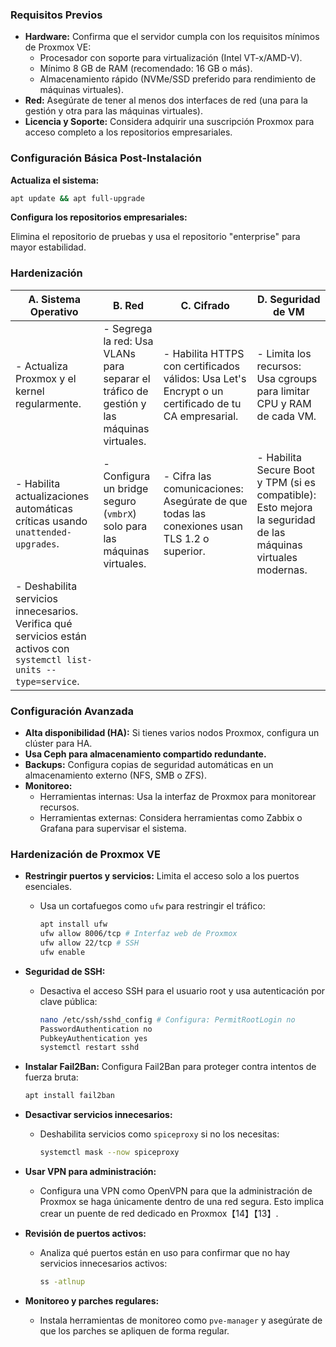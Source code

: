 
### **Requisitos Previos**

* **Hardware:** Confirma que el servidor cumpla con los requisitos mínimos de Proxmox VE:  
  * Procesador con soporte para virtualización (Intel VT-x/AMD-V).  
  * Mínimo 8 GB de RAM (recomendado: 16 GB o más).  
  * Almacenamiento rápido (NVMe/SSD preferido para rendimiento de máquinas virtuales).  
* **Red:** Asegúrate de tener al menos dos interfaces de red (una para la gestión y otra para las máquinas virtuales).  
* **Licencia y Soporte:** Considera adquirir una suscripción Proxmox para acceso completo a los repositorios empresariales.

### **Configuración Básica Post-Instalación**

**Actualiza el sistema:**

```bash
apt update && apt full-upgrade
```

**Configura los repositorios empresariales:**

Elimina el repositorio de pruebas y usa el repositorio "enterprise" para mayor estabilidad.

### **Hardenización**

| **A. Sistema Operativo**  | **B. Red** | **C. Cifrado** | **D. Seguridad de VM** |
|--------------------------|------------|----------------|-----------------------|
| - Actualiza Proxmox y el kernel regularmente. | - Segrega la red: Usa VLANs para separar el tráfico de gestión y las máquinas virtuales. | - Habilita HTTPS con certificados válidos: Usa Let's Encrypt o un certificado de tu CA empresarial. | - Limita los recursos: Usa cgroups para limitar CPU y RAM de cada VM. |
| - Habilita actualizaciones automáticas críticas usando `unattended-upgrades`. | - Configura un bridge seguro (`vmbrX`) solo para las máquinas virtuales. | - Cifra las comunicaciones: Asegúrate de que todas las conexiones usan TLS 1.2 o superior. | - Habilita Secure Boot y TPM (si es compatible): Esto mejora la seguridad de las máquinas virtuales modernas. |
| - Deshabilita servicios innecesarios. Verifica qué servicios están activos con `systemctl list-units --type=service`. | | | |

### **Configuración Avanzada**

- **Alta disponibilidad (HA):** Si tienes varios nodos Proxmox, configura un clúster para HA.  
- **Usa Ceph para almacenamiento compartido redundante.**  
- **Backups:** Configura copias de seguridad automáticas en un almacenamiento externo (NFS, SMB o ZFS).  
- **Monitoreo:**  
  - Herramientas internas: Usa la interfaz de Proxmox para monitorear recursos.  
  - Herramientas externas: Considera herramientas como Zabbix o Grafana para supervisar el sistema.

### **Hardenización de Proxmox VE**

- **Restringir puertos y servicios:** Limita el acceso solo a los puertos esenciales.  
  - Usa un cortafuegos como `ufw` para restringir el tráfico:
    ```bash
    apt install ufw
    ufw allow 8006/tcp # Interfaz web de Proxmox
    ufw allow 22/tcp # SSH
    ufw enable
    ```

- **Seguridad de SSH:**  
  - Desactiva el acceso SSH para el usuario root y usa autenticación por clave pública:
    ```bash
    nano /etc/ssh/sshd_config # Configura: PermitRootLogin no
    PasswordAuthentication no
    PubkeyAuthentication yes
    systemctl restart sshd
    ```

- **Instalar Fail2Ban:** Configura Fail2Ban para proteger contra intentos de fuerza bruta:
  ```bash
  apt install fail2ban
  ```

- **Desactivar servicios innecesarios:**  
  - Deshabilita servicios como `spiceproxy` si no los necesitas:
    ```bash
    systemctl mask --now spiceproxy
    ```

- **Usar VPN para administración:**  
  - Configura una VPN como OpenVPN para que la administración de Proxmox se haga únicamente dentro de una red segura. Esto implica crear un puente de red dedicado en Proxmox【14】【13】.

- **Revisión de puertos activos:**  
  - Analiza qué puertos están en uso para confirmar que no hay servicios innecesarios activos:
    ```bash
    ss -atlnup
    ```

- **Monitoreo y parches regulares:**  
  - Instala herramientas de monitoreo como `pve-manager` y asegúrate de que los parches se apliquen de forma regular.
